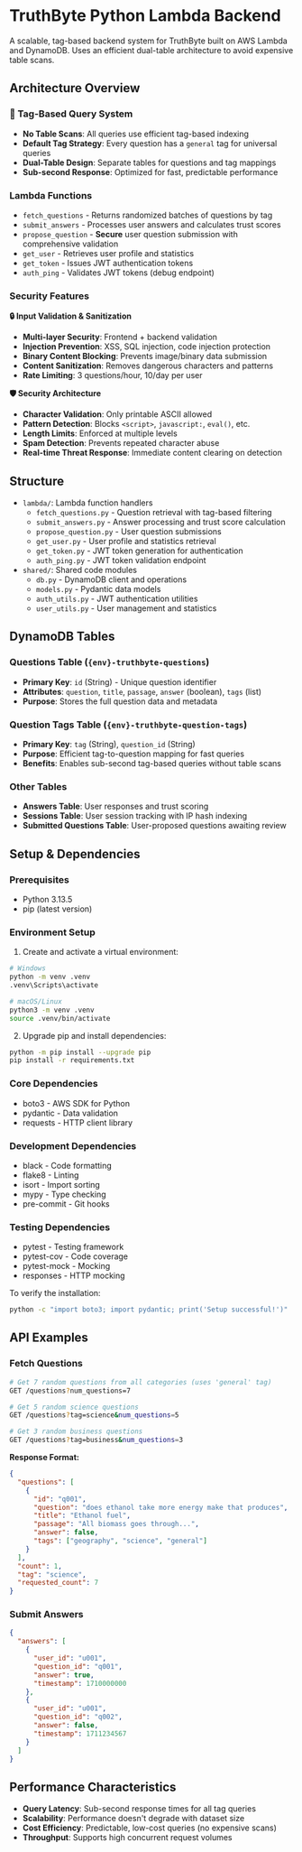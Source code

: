 # TruthByte Python Lambda Backend

A scalable, tag-based backend system for TruthByte built on AWS Lambda and DynamoDB. Uses an efficient dual-table architecture to avoid expensive table scans.

## Architecture Overview

### **🚀 Tag-Based Query System**
- **No Table Scans**: All queries use efficient tag-based indexing
- **Default Tag Strategy**: Every question has a `general` tag for universal queries
- **Dual-Table Design**: Separate tables for questions and tag mappings
- **Sub-second Response**: Optimized for fast, predictable performance

### Lambda Functions

- `fetch_questions` - Returns randomized batches of questions by tag
- `submit_answers` - Processes user answers and calculates trust scores  
- `propose_question` - **Secure** user question submission with comprehensive validation
- `get_user` - Retrieves user profile and statistics
- `get_token` - Issues JWT authentication tokens
- `auth_ping` - Validates JWT tokens (debug endpoint)

### Security Features

**🔒 Input Validation & Sanitization**
- **Multi-layer Security**: Frontend + backend validation
- **Injection Prevention**: XSS, SQL injection, code injection protection
- **Binary Content Blocking**: Prevents image/binary data submission
- **Content Sanitization**: Removes dangerous characters and patterns
- **Rate Limiting**: 3 questions/hour, 10/day per user

**🛡️ Security Architecture**
- **Character Validation**: Only printable ASCII allowed
- **Pattern Detection**: Blocks `<script>`, `javascript:`, `eval()`, etc.
- **Length Limits**: Enforced at multiple levels
- **Spam Detection**: Prevents repeated character abuse
- **Real-time Threat Response**: Immediate content clearing on detection

## Structure

- `lambda/`: Lambda function handlers
  - `fetch_questions.py` - Question retrieval with tag-based filtering
  - `submit_answers.py` - Answer processing and trust score calculation
  - `propose_question.py` - User question submissions
  - `get_user.py` - User profile and statistics retrieval
  - `get_token.py` - JWT token generation for authentication
  - `auth_ping.py` - JWT token validation endpoint
- `shared/`: Shared code modules
  - `db.py` - DynamoDB client and operations
  - `models.py` - Pydantic data models
  - `auth_utils.py` - JWT authentication utilities
  - `user_utils.py` - User management and statistics

## DynamoDB Tables

### **Questions Table** (`{env}-truthbyte-questions`)
- **Primary Key**: `id` (String) - Unique question identifier
- **Attributes**: `question`, `title`, `passage`, `answer` (boolean), `tags` (list)
- **Purpose**: Stores the full question data and metadata

### **Question Tags Table** (`{env}-truthbyte-question-tags`)  
- **Primary Key**: `tag` (String), `question_id` (String)
- **Purpose**: Efficient tag-to-question mapping for fast queries
- **Benefits**: Enables sub-second tag-based queries without table scans

### **Other Tables**
- **Answers Table**: User responses and trust scoring
- **Sessions Table**: User session tracking with IP hash indexing
- **Submitted Questions Table**: User-proposed questions awaiting review

## Setup & Dependencies

### Prerequisites
- Python 3.13.5
- pip (latest version)

### Environment Setup

1. Create and activate a virtual environment:

```sh
# Windows
python -m venv .venv
.venv\Scripts\activate

# macOS/Linux
python3 -m venv .venv
source .venv/bin/activate
```

2. Upgrade pip and install dependencies:

```sh
python -m pip install --upgrade pip
pip install -r requirements.txt
```

### Core Dependencies
- boto3 - AWS SDK for Python
- pydantic - Data validation
- requests - HTTP client library

### Development Dependencies
- black - Code formatting
- flake8 - Linting
- isort - Import sorting
- mypy - Type checking
- pre-commit - Git hooks

### Testing Dependencies
- pytest - Testing framework
- pytest-cov - Code coverage
- pytest-mock - Mocking
- responses - HTTP mocking

To verify the installation:
```sh
python -c "import boto3; import pydantic; print('Setup successful!')"
```

## API Examples

### **Fetch Questions**
```bash
# Get 7 random questions from all categories (uses 'general' tag)
GET /questions?num_questions=7

# Get 5 random science questions
GET /questions?tag=science&num_questions=5

# Get 3 random business questions
GET /questions?tag=business&num_questions=3
```

**Response Format:**
```json
{
  "questions": [
    {
      "id": "q001",
      "question": "does ethanol take more energy make that produces",
      "title": "Ethanol fuel",
      "passage": "All biomass goes through...",
      "answer": false,
      "tags": ["geography", "science", "general"]
    }
  ],
  "count": 1,
  "tag": "science",
  "requested_count": 7
}
```

### **Submit Answers**
```json
{
  "answers": [
    {
      "user_id": "u001",
      "question_id": "q001",
      "answer": true,
      "timestamp": 1710000000
    },
    {
      "user_id": "u001",
      "question_id": "q002",
      "answer": false,
      "timestamp": 1711234567
    }
  ]
}
```

## Performance Characteristics

- **Query Latency**: Sub-second response times for all tag queries
- **Scalability**: Performance doesn't degrade with dataset size
- **Cost Efficiency**: Predictable, low-cost queries (no expensive scans)
- **Throughput**: Supports high concurrent request volumes